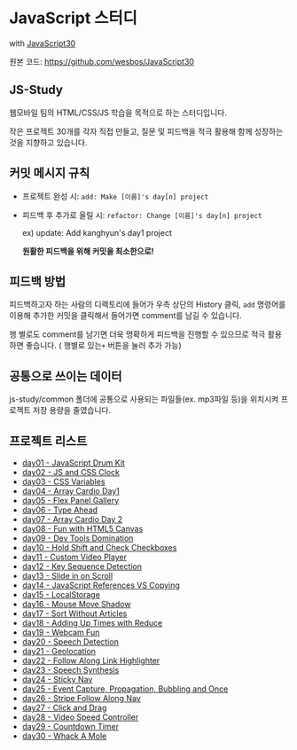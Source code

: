 # JavaScript 스터디

with [JavaScript30](https://javascript30.com/)

원본 코드: https://github.com/wesbos/JavaScript30



## JS-Study

웹모바일 팀의 HTML/CSS/JS 학습을 목적으로 하는 스터디입니다.

작은 프로젝트 30개를 각자 직접 만들고, 질문 및 피드백을 적극 활용해 함께 성장하는 것을 지향하고 있습니다.



## 커밋 메시지 규칙

- 프로젝트 완성 시: `add: Make [이름]'s day[n] project`

- 피드백 후 추가로 올릴 시: `refactor: Change [이름]'s day[n] project`

  ex) update: Add kanghyun's day1 project

  **원활한 피드백을 위해 커밋을 최소한으로!**



## 피드백 방법

피드백하고자 하는 사람의 디렉토리에 들어가 우측 상단의 History 클릭, `add` 명령어를 이용해 추가한 커밋을 클릭해서 들어가면 comment를 남길 수 있습니다.

행 별로도 comment를 남기면 더욱 명확하게 피드백을 진행할 수 있으므로 적극 활용하면 좋습니다. ( 행별로 있는`+` 버튼을 눌러 추가 가능)



## 공통으로 쓰이는 데이터

js-study/common 폴더에 공통으로 사용되는 파일들(ex. mp3파일 등)을 위치시켜 프로젝트 저장 용량을 줄였습니다.





## 프로젝트 리스트

- [day01 - JavaScript Drum Kit](https://github.com/gdsc-ssu/dalguman-study/tree/main/js-study/day01)
- [day02 - JS and CSS Clock](https://github.com/gdsc-ssu/dalguman-study/tree/main/js-study/day02)
- [day03 - CSS Variables](https://github.com/gdsc-ssu/dalguman-study/tree/main/js-study/day03)
- [day04 - Array Cardio Day1](https://github.com/gdsc-ssu/dalguman-study/tree/main/js-study/day04)
- [day05 - Flex Panel Gallery](https://github.com/gdsc-ssu/dalguman-study/tree/main/js-study/day05)
- [day06 - Type Ahead](https://github.com/gdsc-ssu/dalguman-study/tree/main/js-study/day06)
- [day07 - Array Cardio Day 2](https://github.com/gdsc-ssu/dalguman-study/tree/main/js-study/day07)
- [day08 - Fun with HTML5 Canvas](https://github.com/gdsc-ssu/dalguman-study/tree/main/js-study/day08)
- [day09 - Dev Tools Domination](https://github.com/gdsc-ssu/dalguman-study/tree/main/js-study/day09)
- [day10 - Hold Shift and Check Checkboxes](https://github.com/gdsc-ssu/dalguman-study/tree/main/js-study/day10)
- [day11 - Custom Video Player](https://github.com/gdsc-ssu/dalguman-study/tree/main/js-study/day11)
- [day12 - Key Sequence Detection](https://github.com/gdsc-ssu/dalguman-study/tree/main/js-study/day12)
- [day13 - Slide in on Scroll](https://github.com/gdsc-ssu/dalguman-study/tree/main/js-study/day13)
- [day14 - JavaScript References VS Copying](https://github.com/gdsc-ssu/dalguman-study/tree/main/js-study/day14)
- [day15 - LocalStorage](https://github.com/gdsc-ssu/dalguman-study/tree/main/js-study/day15)
- [day16 - Mouse Move Shadow](https://github.com/gdsc-ssu/dalguman-study/tree/main/js-study/day16)
- [day17 - Sort Without Articles](https://github.com/gdsc-ssu/dalguman-study/tree/main/js-study/day17)
- [day18 - Adding Up Times with Reduce](https://github.com/gdsc-ssu/dalguman-study/tree/main/js-study/day18)
- [day19 - Webcam Fun](https://github.com/gdsc-ssu/dalguman-study/tree/main/js-study/day19)
- [day20 - Speech Detection](https://github.com/gdsc-ssu/dalguman-study/tree/main/js-study/day20)
- [day21 - Geolocation](https://github.com/gdsc-ssu/dalguman-study/tree/main/js-study/day21)
- [day22 - Follow Along Link Highlighter](https://github.com/gdsc-ssu/dalguman-study/tree/main/js-study/day22)
- [day23 - Speech Synthesis](https://github.com/gdsc-ssu/dalguman-study/tree/main/js-study/day23)
- [day24 - Sticky Nav](https://github.com/gdsc-ssu/dalguman-study/tree/main/js-study/day24)
- [day25 - Event Capture, Propagation, Bubbling and Once](https://github.com/gdsc-ssu/dalguman-study/tree/main/js-study/day25)
- [day26 - Stripe Follow Along Nav](https://github.com/gdsc-ssu/dalguman-study/tree/main/js-study/day26)
- [day27 - Click and Drag](https://github.com/gdsc-ssu/dalguman-study/tree/main/js-study/day27)
- [day28 - Video Speed Controller](https://github.com/gdsc-ssu/dalguman-study/tree/main/js-study/day28)
- [day29 - Countdown Timer](https://github.com/gdsc-ssu/dalguman-study/tree/main/js-study/day29)
- [day30 - Whack A Mole](https://github.com/gdsc-ssu/dalguman-study/tree/main/js-study/day30)
